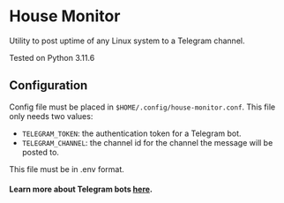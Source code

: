 House Monitor
============

Utility to post uptime of any Linux system to a Telegram channel.

Tested on Python 3.11.6

## Configuration

Config file must be placed in `$HOME/.config/house-monitor.conf`. This file only
needs two values:

* `TELEGRAM_TOKEN`: the authentication token for a Telegram bot.
* `TELEGRAM_CHANNEL`: the channel id for the channel the message will be posted to.

This file must be in .env format.

#### Learn more about Telegram bots [here](https://core.telegram.org/bots/tutorial).
